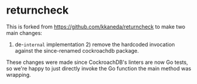 # returncheck

This is forked from https://github.com/kkaneda/returncheck to make two main changes:
  1) de-`internal` implementation
	2) remove the hardcoded invocation against the since-renamed cockroachdb package.

These changes were made since CockroachDB's linters are now Go tests, so we're happy to just directly invoke the Go function the main method was wrapping.
